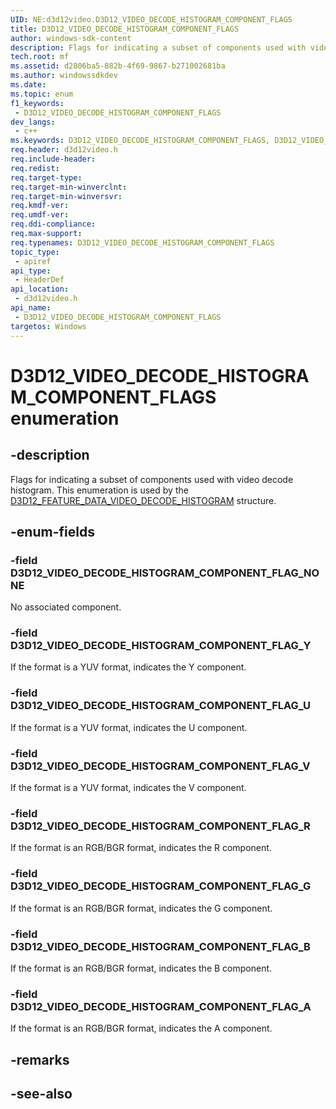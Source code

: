 ```yaml
---
UID: NE:d3d12video.D3D12_VIDEO_DECODE_HISTOGRAM_COMPONENT_FLAGS
title: D3D12_VIDEO_DECODE_HISTOGRAM_COMPONENT_FLAGS
author: windows-sdk-content
description: Flags for indicating a subset of components used with video decode histogram.
tech.root: mf
ms.assetid: d2806ba5-882b-4f69-9867-b271002681ba
ms.author: windowssdkdev
ms.date: 
ms.topic: enum
f1_keywords:
 - D3D12_VIDEO_DECODE_HISTOGRAM_COMPONENT_FLAGS
dev_langs:
 - c++
ms.keywords: D3D12_VIDEO_DECODE_HISTOGRAM_COMPONENT_FLAGS, D3D12_VIDEO_DECODE_HISTOGRAM_COMPONENT_FLAGS, 
req.header: d3d12video.h
req.include-header:
req.redist:
req.target-type:
req.target-min-winverclnt:
req.target-min-winversvr:
req.kmdf-ver:
req.umdf-ver:
req.ddi-compliance:
req.max-support:
req.typenames: D3D12_VIDEO_DECODE_HISTOGRAM_COMPONENT_FLAGS
topic_type: 
 - apiref
api_type: 
 - HeaderDef
api_location: 
 - d3d12video.h
api_name: 
 - D3D12_VIDEO_DECODE_HISTOGRAM_COMPONENT_FLAGS
targetos: Windows
---
```


# D3D12_VIDEO_DECODE_HISTOGRAM_COMPONENT_FLAGS enumeration

## -description

Flags for indicating a subset of components used with video decode histogram. This enumeration is used by the [D3D12_FEATURE_DATA_VIDEO_DECODE_HISTOGRAM](ns-d3d12video-d3d12_feature_data_video_decode_histogram) structure.

## -enum-fields

### -field D3D12_VIDEO_DECODE_HISTOGRAM_COMPONENT_FLAG_NONE 

No associated component.

### -field D3D12_VIDEO_DECODE_HISTOGRAM_COMPONENT_FLAG_Y 

If the format is a YUV format, indicates the Y component.

### -field D3D12_VIDEO_DECODE_HISTOGRAM_COMPONENT_FLAG_U 

If the format is a YUV format, indicates the U component.

### -field D3D12_VIDEO_DECODE_HISTOGRAM_COMPONENT_FLAG_V 

If the format is a YUV format, indicates the V component.

### -field D3D12_VIDEO_DECODE_HISTOGRAM_COMPONENT_FLAG_R 

If the format is an RGB/BGR format, indicates the R component.

### -field D3D12_VIDEO_DECODE_HISTOGRAM_COMPONENT_FLAG_G 

If the format is an RGB/BGR format, indicates the G component.

### -field D3D12_VIDEO_DECODE_HISTOGRAM_COMPONENT_FLAG_B 

If the format is an RGB/BGR format, indicates the B component.

### -field D3D12_VIDEO_DECODE_HISTOGRAM_COMPONENT_FLAG_A 

If the format is an RGB/BGR format, indicates the A component.

## -remarks

## -see-also
